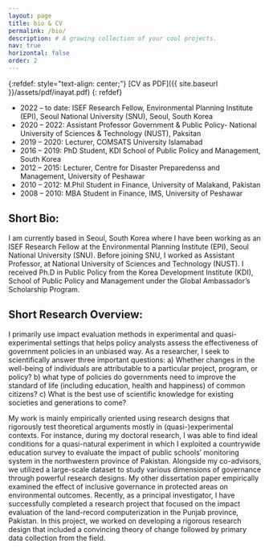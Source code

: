 ```yaml
---
layout: page
title: bio & CV
permalink: /bio/
description: # A growing collection of your cool projects.
nav: true
horizontal: false
order: 2
---
```

{:refdef: style="text-align: center;"}
[CV as PDF]({{ site.baseurl }}/assets/pdf/inayat.pdf) 
{: refdef}
&nbsp;

*	2022 – to date: ISEF Research Fellow, Environmental Planning Institute (EPI), Seoul National University (SNU), Seoul, South Korea
*	2020 – 2022: Assistant Professor Government & Public Policy- National University of Sciences & Technology (NUST), Paksitan
*	2019 – 2020: Lecturer, COMSATS University Islamabad
*	2016 – 2019: PhD Student, KDI School of Public Policy and Management, South Korea
*	2012 – 2015: Lecturer, Centre for Disaster Preparedenss and Management, University of Peshawar
*	2010 – 2012: M.Phil Student in Finance, University of Malakand, Pakistan
*	2008 – 2010: MBA Student in Finance, IMS, University of Peshawar
&nbsp;

## Short Bio:

I am currently based in Seoul, South Korea where I have been working as an ISEF Research Fellow at the Environmental Planning Institute (EPI), Seoul National University (SNU). Before joining SNU, I worked as Assistant Professor, at National University of Sciences and Technology (NUST). I received Ph.D in Public Policy from the Korea Development Institute (KDI), School of Public Policy and Management under the Global Ambassador’s Scholarship Program.

## Short Research Overview:
I primarily use impact evaluation methods in experimental and quasi-experimental settings that helps policy analysts assess the effectiveness of government policies in an unbiased way. As a researcher, I seek to scientifically answer three important questions: a) Whether changes in the well-being of individuals are attributable to a particular project, program, or policy? b) what type of policies do governments need to improve the standard of life (including education, health and happiness) of common citizens? c) What is the best use of scientific knowledge for existing societies and generations to come?

My work is mainly empirically oriented using research designs that rigorously test theoretical arguments mostly in (quasi-)experimental contexts. For instance, during my doctoral research, I was able to find ideal conditions for a quasi-natural experiment in which I exploited a countrywide education survey to evaluate the impact of public schools’ monitoring system in the northwestern province of Pakistan. Alongside my co-advisors, we utilized a large-scale dataset to study various dimensions of governance through powerful research designs. My other dissertation paper empirically examined the effect of inclusive governance in protected areas on environmental outcomes. Recently, as a principal investigator, I have successfully completed a research project that focused on the impact evaluation of the land-record computerization in the Punjab province, Pakistan. In this project, we worked on developing a rigorous research design that included a convincing theory of change followed by primary data collection from the field.



